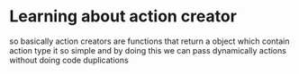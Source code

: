 # Learning about action creator

so basically action creators are functions that return a object which contain 
action type it so simple and by doing this we can pass dynamically actions 
without doing code duplications